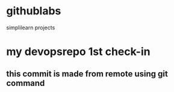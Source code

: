 # githublabs
simplilearn projects
<h1>my devopsrepo 1st check-in </h1>
<h2> this commit is made from remote using git command </h2>
